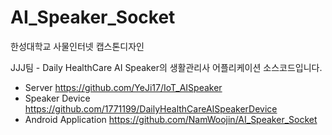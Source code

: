 # AI_Speaker_Socket

한성대학교 사물인터넷 캡스톤디자인

JJJ팀 - Daily HealthCare AI Speaker의 생활관리사 어플리케이션 소스코드입니다.

 *	Server
https://github.com/YeJi17/IoT_AISpeaker 
 *	Speaker Device
https://github.com/1771199/DailyHealthCareAISpeakerDevice
 *	Android Application
https://github.com/NamWoojin/AI_Speaker_Socket 
